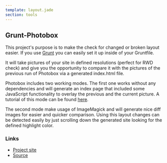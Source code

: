 ```yaml
---
template: layout.jade
section: tools
---
```


## Grunt-Photobox

This project's purpose is to make the check for changed or broken layout easier. If you use [Grunt](http://gruntjs.com) you can easily set it up inside of your Gruntfile.

It will take pictures of your site in defined resolutions (perfect for RWD check) and give you the opportunity to compare it with the pictures of the previous run of Photobox via a generated index.html file.

Photobox includes two working modes. The first one works without any dependencies and will generate an index page that included some JavaScript functionality to overlay the previous and the current picture. A tutorial of this mode can be found [here](http://4waisenkinder.de/blog/2013/07/26/grunt-photobox-secure-yourself-against-broken-layout/).

The second mode make usage of ImageMagick and will generate nice diff images for easier and quicker comparison. Using this layout changes can be detected easily by just scrolling down the generated site looking for the defined highlight color.

### Links

  * [Project site](https://npmjs.org/package/grunt-photobox)
  * [Source](https://github.com/stefanjudis/grunt-photoBox)
